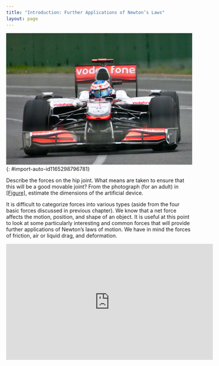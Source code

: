 ```yaml
---
title: "Introduction: Further Applications of Newton’s Laws"
layout: page
---
```




![An x-ray image of a person&#x2019;s hips. The right hip joint (on the left in the photograph) has been replaced. A metal prosthesis is cemented in the top of the right femur and the head of the femur has been replaced by the rounded head of the prosthesis. A white plastic cup is cemented into the acetabulum to complete the two surfaces of the artificial ball and socket joint.](../resources/Figure_06_00_01.jpg "Total hip replacement surgery has become a common procedure. The head (or ball) of the patient&#x2019;s femur fits into a cup that has a hard plastic-like inner lining. (credit: National Institutes of Health, via Wikimedia Commons)")
{: #import-auto-id1165298796781}

Describe the forces on the hip joint. What means are taken to ensure that this
will be a good movable joint? From the photograph (for an adult)
in [[Figure]](#import-auto-id1165298796781), estimate the dimensions of the
artificial device.

It is difficult to categorize forces into various types (aside from the four
basic forces discussed in previous chapter).
We know that a net force affects the motion, position, and shape of an object.
It is useful at this point to look at some particularly interesting and common
forces that will provide further applications of Newton’s laws of motion. We
have in mind the forces of friction, air or liquid drag, and deformation.

<div class="note" data-label="Video" markdown="1">
<iframe width="560" height="315" src="https://www.youtube.com/embed/kbZGcfF9UfA" frameborder="0" allow="accelerometer; autoplay; clipboard-write; encrypted-media; gyroscope; picture-in-picture" allowfullscreen></iframe>
</div>

